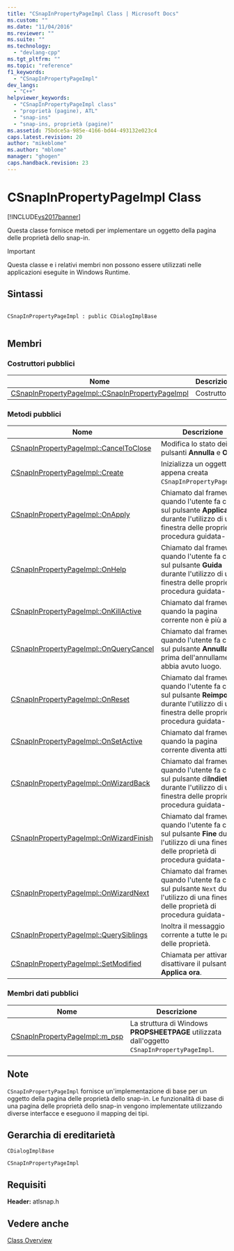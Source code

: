 ```yaml
---
title: "CSnapInPropertyPageImpl Class | Microsoft Docs"
ms.custom: ""
ms.date: "11/04/2016"
ms.reviewer: ""
ms.suite: ""
ms.technology: 
  - "devlang-cpp"
ms.tgt_pltfrm: ""
ms.topic: "reference"
f1_keywords: 
  - "CSnapInPropertyPageImpl"
dev_langs: 
  - "C++"
helpviewer_keywords: 
  - "CSnapInPropertyPageImpl class"
  - "proprietà (pagine), ATL"
  - "snap-ins"
  - "snap-ins, proprietà (pagine)"
ms.assetid: 75bdce5a-985e-4166-bd44-493132e023c4
caps.latest.revision: 20
author: "mikeblome"
ms.author: "mblome"
manager: "ghogen"
caps.handback.revision: 23
---
```

# CSnapInPropertyPageImpl Class
[!INCLUDE[vs2017banner](../../assembler/inline/includes/vs2017banner.md)]

Questa classe fornisce metodi per implementare un oggetto della pagina delle proprietà dello snap\-in.  
  
> [!IMPORTANT]
>  Questa classe e i relativi membri non possono essere utilizzati nelle applicazioni eseguite in Windows Runtime.  
  
## Sintassi  
  
```  
  
CSnapInPropertyPageImpl : public CDialogImplBase  
  
```  
  
## Membri  
  
### Costruttori pubblici  
  
|Nome|Descrizione|  
|----------|-----------------|  
|[CSnapInPropertyPageImpl::CSnapInPropertyPageImpl](../Topic/CSnapInPropertyPageImpl::CSnapInPropertyPageImpl.md)|Costruttore.|  
  
### Metodi pubblici  
  
|Nome|Descrizione|  
|----------|-----------------|  
|[CSnapInPropertyPageImpl::CancelToClose](../Topic/CSnapInPropertyPageImpl::CancelToClose.md)|Modifica lo stato dei pulsanti **Annulla** e **OK**.|  
|[CSnapInPropertyPageImpl::Create](../Topic/CSnapInPropertyPageImpl::Create.md)|Inizializza un oggetto appena creata `CSnapInPropertyPageImpl`.|  
|[CSnapInPropertyPageImpl::OnApply](../Topic/CSnapInPropertyPageImpl::OnApply.md)|Chiamato dal framework quando l'utente fa clic sul pulsante **Applica ora** durante l'utilizzo di una finestra delle proprietà di procedura guidata\- tipo.|  
|[CSnapInPropertyPageImpl::OnHelp](../Topic/CSnapInPropertyPageImpl::OnHelp.md)|Chiamato dal framework quando l'utente fa clic sul pulsante **Guida** durante l'utilizzo di una finestra delle proprietà di procedura guidata\- tipo.|  
|[CSnapInPropertyPageImpl::OnKillActive](../Topic/CSnapInPropertyPageImpl::OnKillActive.md)|Chiamato dal framework quando la pagina corrente non è più attiva.|  
|[CSnapInPropertyPageImpl::OnQueryCancel](../Topic/CSnapInPropertyPageImpl::OnQueryCancel.md)|Chiamato dal framework quando l'utente fa clic sul pulsante **Annulla** e prima dell'annullamento abbia avuto luogo.|  
|[CSnapInPropertyPageImpl::OnReset](../Topic/CSnapInPropertyPageImpl::OnReset.md)|Chiamato dal framework quando l'utente fa clic sul pulsante **Reimposta** durante l'utilizzo di una finestra delle proprietà di procedura guidata\- tipo.|  
|[CSnapInPropertyPageImpl::OnSetActive](../Topic/CSnapInPropertyPageImpl::OnSetActive.md)|Chiamato dal framework quando la pagina corrente diventa attiva.|  
|[CSnapInPropertyPageImpl::OnWizardBack](../Topic/CSnapInPropertyPageImpl::OnWizardBack.md)|Chiamato dal framework quando l'utente fa clic sul pulsante di**Indietro** durante l'utilizzo di una finestra delle proprietà di procedura guidata\- tipo.|  
|[CSnapInPropertyPageImpl::OnWizardFinish](../Topic/CSnapInPropertyPageImpl::OnWizardFinish.md)|Chiamato dal framework quando l'utente fa clic sul pulsante **Fine** durante l'utilizzo di una finestra delle proprietà di procedura guidata\- tipo.|  
|[CSnapInPropertyPageImpl::OnWizardNext](../Topic/CSnapInPropertyPageImpl::OnWizardNext.md)|Chiamato dal framework quando l'utente fa clic sul pulsante `Next` durante l'utilizzo di una finestra delle proprietà di procedura guidata\- tipo.|  
|[CSnapInPropertyPageImpl::QuerySiblings](../Topic/CSnapInPropertyPageImpl::QuerySiblings.md)|Inoltra il messaggio corrente a tutte le pagine delle proprietà.|  
|[CSnapInPropertyPageImpl::SetModified](../Topic/CSnapInPropertyPageImpl::SetModified.md)|Chiamata per attivare o disattivare il pulsante **Applica ora**.|  
  
### Membri dati pubblici  
  
|Nome|Descrizione|  
|----------|-----------------|  
|[CSnapInPropertyPageImpl::m\_psp](../Topic/CSnapInPropertyPageImpl::m_psp.md)|La struttura di Windows **PROPSHEETPAGE** utilizzata dall'oggetto `CSnapInPropertyPageImpl`.|  
  
## Note  
 `CSnapInPropertyPageImpl` fornisce un'implementazione di base per un oggetto della pagina delle proprietà dello snap\-in.  Le funzionalità di base di una pagina delle proprietà dello snap\-in vengono implementate utilizzando diverse interfacce e eseguono il mapping dei tipi.  
  
## Gerarchia di ereditarietà  
 `CDialogImplBase`  
  
 `CSnapInPropertyPageImpl`  
  
## Requisiti  
 **Header:** atlsnap.h  
  
## Vedere anche  
 [Class Overview](../../atl/atl-class-overview.md)